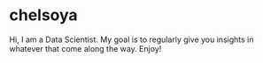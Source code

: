 # chelsoya
Hi, I am a Data Scientist. My goal is to regularly give you insights in whatever that come along the way. Enjoy!
